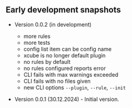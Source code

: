 
## Early development snapshots

- Version 0.0.2 (in development) 
   - more rules
   - more tests
   - config list item can be config name
   - xcube is no longer default plugin
   - no rules by default
   - no rules configured reports error
   - CLI fails with max warnings exceeded 
   - CLI fails with no files given
   - new CLI options `--plugin`, `--rule`, `--init`

- Version 0.0.1 (30.12.2024) - Initial version. 
